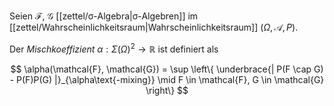 Seien $\mathcal{F}$, $\mathcal{G}$ [[zettel/σ-Algebra|σ-Algebren]] im [[zettel/Wahrscheinlichkeitsraum|Wahrscheinlichkeitsraum]] $(\Omega, \mathcal{A}, P)$.

Der *Mischkoeffizient* $\alpha : \Sigma(\Omega)^2 \to \mathbb{R}$ ist definiert als

$$
	\alpha(\mathcal{F}, \mathcal{G}) = \sup \left\{ \underbrace{| P(F \cap G) - P(F)P(G) |}_{\alpha\text{-mixing}} \mid F \in \mathcal{F}, G \in \mathcal{G} \right\}
$$